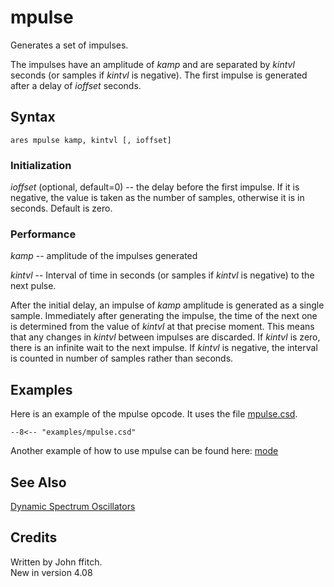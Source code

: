 <!--
id:mpulse
category:Signal Generators:Dynamic Spectrum Oscillators
-->
# mpulse
Generates a set of impulses.

The impulses have an amplitude of _kamp_ and are separated by _kintvl_ seconds (or samples if _kintvl_ is negative).  The first impulse is generated after a delay of _ioffset_ seconds.  

## Syntax
```csound-orc
ares mpulse kamp, kintvl [, ioffset]
```

### Initialization
_ioffset_ (optional, default=0) -- the delay before the first impulse. If it is negative, the value is taken as the number of samples, otherwise it is in seconds. Default is zero.  

### Performance
_kamp_ -- amplitude of the impulses generated  
  
_kintvl_ -- Interval of time in seconds (or samples if _kintvl_ is negative) to the next pulse.  
  
After the initial delay, an impulse of _kamp_ amplitude is generated as a single sample.  Immediately after generating the impulse, the time of the next one is determined from the value of _kintvl_ at that precise moment. This means that any changes in _kintvl_ between impulses are discarded. If _kintvl_ is zero, there is an infinite wait to the next impulse. If _kintvl_ is negative, the interval is counted in number of samples rather than seconds.  
  
  

## Examples
Here is an example of the mpulse opcode. It uses the file [mpulse.csd](../../examples/mpulse.csd).
``` csound-orc title="Example of the mpulse opcode." linenums="1"
--8<-- "examples/mpulse.csd"
```
Another example of how to use mpulse can be found here:  [mode](../../opcodes/mode)
## See Also
[Dynamic Spectrum Oscillators](../../siggen/dynamic)  

## Credits
Written by John ffitch.  
New in version 4.08
